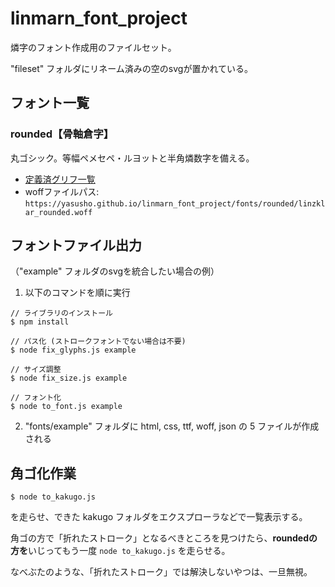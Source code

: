 # linmarn_font_project
燐字のフォント作成用のファイルセット。

"fileset" フォルダにリネーム済みの空のsvgが置かれている。

## フォント一覧
### rounded【骨軸倉字】
丸ゴシック。等幅ペメセペ・ルヨットと半角燐数字を備える。
- [定義済グリフ一覧](https://yasusho.github.io/linmarn_font_project/fonts/rounded/linzklar_rounded.html)
- woffファイルパス: `https://yasusho.github.io/linmarn_font_project/fonts/rounded/linzklar_rounded.woff`

## フォントファイル出力
（"example" フォルダのsvgを統合したい場合の例）

1. 以下のコマンドを順に実行
```
// ライブラリのインストール
$ npm install

// パス化 (ストロークフォントでない場合は不要)
$ node fix_glyphs.js example

// サイズ調整
$ node fix_size.js example

// フォント化
$ node to_font.js example
```

2. "fonts/example" フォルダに html, css, ttf, woff, json の 5 ファイルが作成される

## 角ゴ化作業

```
$ node to_kakugo.js
```

を走らせ、できた kakugo フォルダをエクスプローラなどで一覧表示する。

角ゴの方で「折れたストローク」となるべきところを見つけたら、**roundedの方を**いじってもう一度 `node to_kakugo.js` を走らせる。

なべぶたのような、「折れたストローク」では解決しないやつは、一旦無視。
